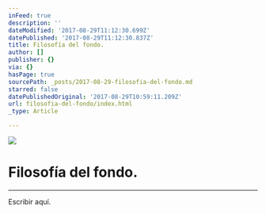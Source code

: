 ```yaml
---
inFeed: true
description: ''
dateModified: '2017-08-29T11:12:30.699Z'
datePublished: '2017-08-29T11:12:30.837Z'
title: Filosofía del fondo.
author: []
publisher: {}
via: {}
hasPage: true
sourcePath: _posts/2017-08-29-filosofia-del-fondo.md
starred: false
datePublishedOriginal: '2017-08-29T10:59:11.209Z'
url: filosofia-del-fondo/index.html
_type: Article

---
```

![](https://the-grid-user-content.s3-us-west-2.amazonaws.com/8f83fe60-5dd3-4ed4-85a9-be791beadd6e.jpg)

# Filosofía del fondo.

---

Escribir aquí.